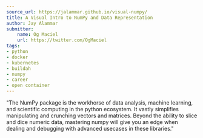 ```yaml
---
source_url: https://jalammar.github.io/visual-numpy/
title: A Visual Intro to NumPy and Data Representation
author: Jay Alammar
submitter:
    name: Og Maciel
    url: https://twitter.com/OgMaciel
tags:
- python
- docker
- kubernetes
- buildah
- numpy
- career
- open container
---
```


"The NumPy package is the workhorse of data analysis, machine learning, and scientific computing in the python ecosystem. It vastly simplifies manipulating and crunching vectors and matrices. Beyond the ability to slice and dice numeric data, mastering numpy will give you an edge when dealing and debugging with advanced usecases in these libraries." 
